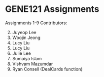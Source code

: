 # GENE121 Assignments
Assignments 1-9
Contributors:

2) Juyeop Lee
3) Woojin Jeong
4) Lucy Liu
5) Lucy Liu
6) Julie Lee
7) Sumaiya Islam
8) Vishvam Mazumdar
9) Ryan Consell (DealCards function)
